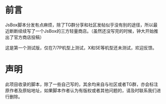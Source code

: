 # 前言

JsBox脚本分发有点麻烦，除了TG群分享和社区发帖似乎没有别的途径，所以最近断断续续写了一个JsBox的三方轻量商店。（虽然还没写完的时候，钟大开始推出了官方商店投稿）

这是第一个测试版，仅在7/7P机型上测试，X和SE等机型还未测试，欢迎反馈。

# 声明

此项目收录的脚本，除了一些自己写的，其余均来自与社区或者TG群，亦会标注原作者及原帖地址，如果脚本作者认为有版权或者其他问题的，请及时联系我们进行删除。
